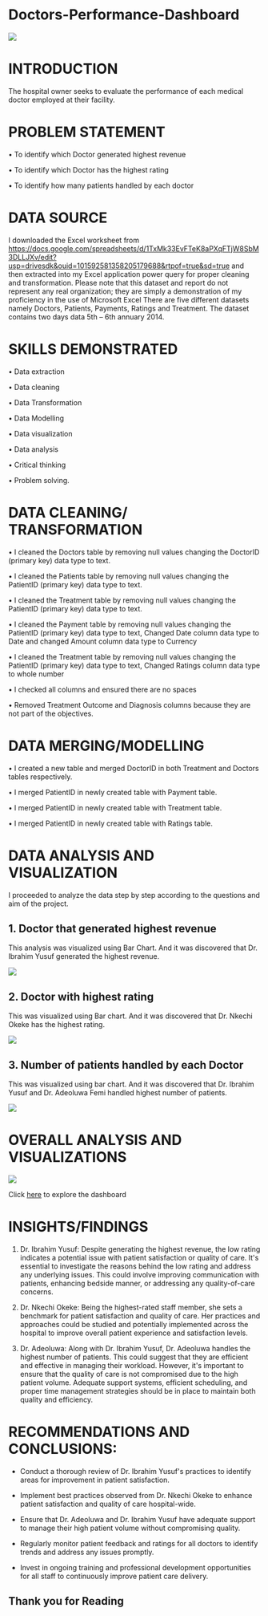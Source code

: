 # Doctors-Performance-Dashboard

![](intro_image.jpg)


# INTRODUCTION
The hospital owner seeks to evaluate the performance of each medical doctor employed at their facility. 



# PROBLEM STATEMENT

•	To identify which Doctor generated highest revenue

•	To identify which Doctor has the highest rating

•	To identify how many patients handled by each doctor 



# DATA SOURCE
I  downloaded the Excel worksheet from https://docs.google.com/spreadsheets/d/1TxMk33EvFTeK8aPXqFTjW8SbM3DLLJXv/edit?usp=drivesdk&ouid=101592581358205179688&rtpof=true&sd=true
 and then extracted into my Excel application power query for proper cleaning and transformation. 
Please note that this dataset and report do not represent any real organization; they are simply a demonstration of my proficiency in the use of Microsoft Excel There are five different datasets namely Doctors, Patients, Payments, Ratings and Treatment. The dataset contains two days data 5th – 6th annuary 2014. 



# SKILLS DEMONSTRATED
•	Data extraction

•	Data cleaning

•	Data Transformation

•	Data Modelling

•	Data visualization

•	Data analysis

•	Critical thinking

•	Problem solving.



# DATA CLEANING/ TRANSFORMATION

•	I cleaned the Doctors table by removing null values changing the DoctorID (primary key) data type to text. 

•	I cleaned the Patients table by removing null values changing the PatientID (primary key) data type to text. 

•	I cleaned the Treatment table by removing null values changing the PatientID (primary key) data type to text. 

•	I cleaned the Payment table by removing null values changing the PatientID (primary key) data type to text, Changed Date column data type to Date and changed Amount column data type to Currency

•	I cleaned the Treatment table by removing null values changing the PatientID (primary key) data type to text, Changed Ratings column data type to whole number

•	I checked all columns and ensured there are no spaces

•	Removed Treatment Outcome and Diagnosis columns because they are not part of the objectives.



# DATA MERGING/MODELLING

•	I created a new table and merged DoctorID in both Treatment and Doctors tables respectively. 

•	I merged PatientID in newly created table with Payment table.

•	I merged PatientID in newly created table with Treatment table.

•	I merged PatientID in newly created table with Ratings table.



# DATA ANALYSIS AND VISUALIZATION

I proceeded to analyze the data step by step according to the questions and aim of the project.

## 1. Doctor that generated highest revenue
This analysis was visualized using Bar Chart. And it was discovered that Dr. Ibrahim Yusuf generated the highest revenue.

![](image1.png)


## 2. Doctor with highest rating
This was visualized using Bar chart. And it was discovered that Dr. Nkechi Okeke has the highest rating.

![](image2.png)


## 3. Number of patients handled by each Doctor
This was visualized using  bar chart. And it was discovered that Dr. Ibrahim Yusuf  and Dr. Adeoluwa Femi handled highest number of patients.

![](image3.png)



# OVERALL ANALYSIS AND VISUALIZATIONS


![](dashboard.png)



Click [here]( https://bit.ly/3UDUGVR) to explore the dashboard 



# INSIGHTS/FINDINGS
1. Dr. Ibrahim Yusuf: Despite generating the highest revenue, the low rating indicates a potential issue with patient satisfaction or quality of care. It's essential to investigate the reasons behind the low rating and address any underlying issues. This could involve improving communication with patients, enhancing bedside manner, or addressing any quality-of-care concerns.

2. Dr. Nkechi Okeke: Being the highest-rated staff member, she sets a benchmark for patient satisfaction and quality of care. Her practices and approaches could be studied and potentially implemented across the hospital to improve overall patient experience and satisfaction levels.

3. Dr. Adeoluwa: Along with Dr. Ibrahim Yusuf, Dr. Adeoluwa handles the highest number of patients. This could suggest that they are efficient and effective in managing their workload. However, it's important to ensure that the quality of care is not compromised due to the high patient volume. Adequate support systems, efficient scheduling, and proper time management strategies should be in place to maintain both quality and efficiency.



# RECOMMENDATIONS AND CONCLUSIONS:

- Conduct a thorough review of Dr. Ibrahim Yusuf's practices to identify areas for improvement in patient satisfaction.
  
- Implement best practices observed from Dr. Nkechi Okeke to enhance patient satisfaction and quality of care hospital-wide.
  
- Ensure that Dr. Adeoluwa and Dr. Ibrahim Yusuf have adequate support to manage their high patient volume without compromising quality.
  
- Regularly monitor patient feedback and ratings for all doctors to identify trends and address any issues promptly.
  
- Invest in ongoing training and professional development opportunities for all staff to continuously improve patient care delivery.


## Thank you for Reading


